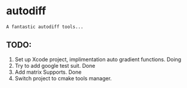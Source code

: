 # autodiff
    A fantastic autodiff tools...

## TODO:

1. Set up Xcode project, implimentation auto gradient functions.    Doing
2. Try to add google test suit.                                     Done
3. Add matrix Supports.                                             Done
4. Switch project to cmake tools manager.
